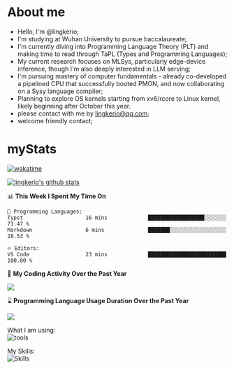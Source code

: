# About me

- Hello, I'm @lingkerio; 
- I'm studying at Wuhan University to pursue baccalaureate;
- I'm currently diving into Programming Language Theory (PLT) and making time to read through TaPL (Types and Programming Languages);
- My current research focuses on MLSys, particularly edge-device inference, though I'm also deeply interested in LLM serving;
- I'm pursuing mastery of computer fundamentals - already co-developed a pipelined CPU that successfully booted PMON, and now collaborating on a Sysy language compiler;
- Planning to explore OS kernels starting from xv6/rcore to Linux kernel, likely beginning after October this year.
- please contact with me by lingkerio@qq.com;
- welcome friendly contact;


# myStats
[![wakatime](https://wakatime.com/badge/user/91f23013-72dc-47fa-9246-c7f1d9e4561b.svg)](https://wakatime.com/@91f23013-72dc-47fa-9246-c7f1d9e4561b)

[![lingkerio's github stats](https://github-readme-stats-neon-sigma-67.vercel.app/api?username=lingkerio&show_icons=true&theme=swift)](https://github-readme-stats-neon-sigma-67.vercel.app)

<!--START_SECTION:waka-->
📊 **This Week I Spent My Time On** 

```text
💬 Programming Languages: 
Typst                    16 mins             ██████████████████░░░░░░░   71.47 % 
Markdown                 6 mins              ███████░░░░░░░░░░░░░░░░░░   28.53 % 

🔥 Editors: 
VS Code                  23 mins             █████████████████████████   100.00 % 
```


<!--END_SECTION:waka-->

📅 **My Coding Activity Over the Past Year**

<a href="https://wakatime.com"><img src="https://wakatime.com/share/@lingkerio/9d8c2ccb-422f-4031-86b5-c947c7b728ba.png" /></a>

⌛ **Programming Language Usage Duration Over the Past Year**

<a href="https://wakatime.com"><img src="https://wakatime.com/share/@lingkerio/b4268c3a-49e5-469e-b094-8e53392cb864.png" /></a>

What I am using:  
![tools](https://skillicons.dev/icons?i=discord,twitter,stackoverflow,visualstudio,vscode,pycharm,idea,arch,debian,ubuntu)  


My Skills:  
![Skills](https://skillicons.dev/icons?i=linux,windows,c,cpp,java,cs,ocaml,rust,py,js)  
